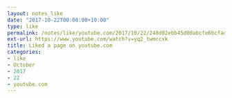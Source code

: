 ```yaml
---
layout: notes_like
date: "2017-10-22T00:00:00+10:00"
type: like
permalink: /notes/like/youtube.com/2017/10/22/248d02ebb45d00abcfe6bcfad2f54260361ef161.html
ext-url: https://www.youtube.com/watch?v=yq2_twmccxk
title: Liked a page on youtube.com
categories:
- like
- October
- 2017
- 22
- youtube.com
---
```

